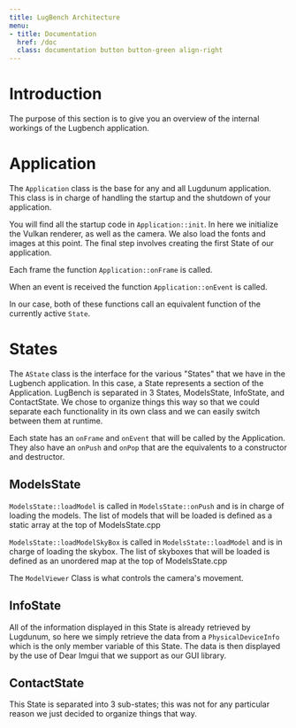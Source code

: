 ```yaml
---
title: LugBench Architecture
menu:
- title: Documentation
  href: /doc
  class: documentation button button-green align-right
---
```


# Introduction

The purpose of this section is to give you an overview of the internal workings of the Lugbench application.

# Application

The `Application` class is the base for any and all Lugdunum application.
This class is in charge of handling the startup and the shutdown of your application.

You will find all the startup code in `Application::init`.
In here we initialize the Vulkan renderer, as well as the camera. We also load the fonts and images at this point. The final step involves creating the first State of our application.

Each frame the function `Application::onFrame` is called.

When an event is received the function `Application::onEvent` is called.

In our case, both of these functions call an equivalent function of the currently active `State`.

# States

The `AState` class is the interface for the various "States" that we have in the Lugbench application. In this case, a State represents a section of the Application. LugBench is separated in 3 States, ModelsState, InfoState, and ContactState. We chose to organize things this way so that we could separate each functionality in its own class and we can easily switch between them at runtime.

Each state has an `onFrame` and `onEvent` that will be called by the Application. They also have an `onPush` and `onPop` that are the equivalents to a constructor and destructor.

## ModelsState

`ModelsState::loadModel` is called in `ModelsState::onPush` and is in charge of loading the models. The list of models that will be loaded is defined as a static array at the top of ModelsState.cpp 

`ModelsState::loadModelSkyBox` is called in `ModelsState::loadModel` and is in charge of loading the skybox. The list of skyboxes that will be loaded is defined as an unordered map at the top of ModelsState.cpp

The `ModelViewer` Class is what controls the camera's movement.


## InfoState

All of the information displayed in this State is already retrieved by Lugdunum, so here we simply retrieve the data from a `PhysicalDeviceInfo` which is the only member variable of this State.
The data is then displayed by the use of Dear Imgui that we support as our GUI library.

## ContactState

This State is separated into 3 sub-states; this was not for any particular reason we just decided to organize things that way.
